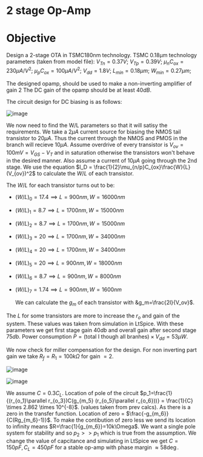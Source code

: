 # 2 stage Op-Amp 

# Objective
Design a 2-stage OTA in TSMC180nm technology.
TSMC 0.18μm technology parameters (taken from model file):
$V_{Tn} = 0.37V$; $V_{Tp} = 0.39V$; $μ_nC_{ox} = 230 μA/V^2$; $μ_pC_{ox} = 100 μA/V^2$; $V_{dd} = 1.8V$; $L_{min} = 0.18μm$; $W_{min} = 0.27μm$;

The designed opamp, should be used to make a non-inverting amplifier of gain $2$ The DC gain of the opamp should be at least $40dB$.

The circuit design for DC biasing is as follows:

![image](https://github.com/user-attachments/assets/5335cc00-c2f4-4e38-8b98-ba9a5cdc6914)

We now need to find the W/L parameters so that it will satisy the requirements. We take a $2\mu A$ current source for biasing the NMOS tail transistor to $20\mu A$. Thus the current through the NMOS and PMOS in the branch will recieve $10\mu A$. Assume overdrive of every transistor is $V_{ov}=100mV=V_{GS}-V_T$ and in saturation otherwise the transistors won't behave in the desired manner. Also assume a current of $10\mu A$ going through the 2nd stage. We use the equation $I_D = \frac{1}{2}\mu_{n/p}C_{ox}\frac{W}{L} (V_{ov})^2$ to calculate the $W/L$ of each transistor. 

The $W/L$ for each transistor turns out to be:
- $(W/L)_0 = 17.4 \implies L=900nm ,W=16000nm$
- $(W/L)_1 = 8.7 \implies L=1700nm ,W=15000nm$
- $(W/L)_2 = 8.7 \implies L=1700nm ,W=15000nm$
- $(W/L)_3 = 20 \implies L=1700nm ,W=34000nm$
- $(W/L)_4 = 20 \implies L=1700nm ,W=34000nm$
- $(W/L)_5 = 20 \implies L=900nm ,W=18000nm$
- $(W/L)_6 = 8.7 \implies L=900nm ,W=8000nm$
- $(W/L)_7 = 1.74 \implies L=900nm ,W=1600nm$

  We can calculate the $g_m$ of each transistor with &g_m=\frac{2I}{V_ov}$.

The $L$ for some transistors are more to increase the $r_o$ and gain of the system. These values was taken from simulation in LtSpice. With these parameters we get first stage gain $40db$ and overall gain after second stage $75db$. Power consumption $P = (\text{total I though all branhes}) \times V_{dd} = 53\mu W$. 

We now check for miller compensation for the design.
For non inverting part gain we take $R_f = R_1 = 100k\Omega$ for gain $= 2$.

![image](https://github.com/user-attachments/assets/07d637ed-e9e2-4fff-9590-bea3304c6119)

![image](https://github.com/user-attachments/assets/88f5fd49-e701-43cf-b0d1-513e199bfa91)

We assume $C = 0.3C_L$. Location of pole of the circuit $p_1=\frac{1}{(r_{o_1}\parallel r_{o_3})C(g_{m_5} (r_{o_5}\parallel r_{o_6}))} = \frac{1}{C} \times 2.862 \times 10^{-8}$. (values taken from prev calcs). As there is a zero in the transfer function. Location of zero = $\frac{-g_{m_6}}{C(Rg_{m_6}-1)}$. To make the contibution of zero less we send its location to infinity means $R=\frac{1}{g_{m_6}}=10k\Omega$. We want a single pole system for stability and so $p_2>>p_1$ which is true from the assumption. We change the value of capcitance and simulating in LtSpice we get $C=150pF, C_L=450pF$ for a stable op-amp with phase margin $\approx 58\deg$. 

